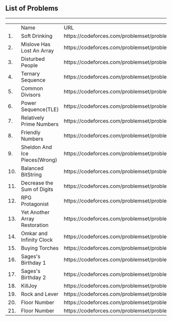 <h2>List of Problems</h2>
<hr>
<table>
<th>
<td>Name</td>
<td>URL</td>
</th>
<tr>
<td>1.</td><td>Soft Drinking</td><td>https://codeforces.com/problemset/problem/151/A</td>
</tr>
<tr>
<td>2.</td><td>Mislove Has Lost An Array</td><td>https://codeforces.com/problemset/problem/1204/B</td>
</tr>
<tr>
<td>3.</td><td>Disturbed People</td><td>https://codeforces.com/problemset/problem/1077/B</td>
</tr>
<tr>
<td>4.</td><td>Ternary Sequence</td><td>https://codeforces.com/problemset/problem/1401/B</td>
</tr>
<tr>
<td>5.</td><td>Common Divisors</td><td>https://codeforces.com/problemset/problem/1203/C</td>
</tr>
<tr>
<td>6.</td><td>Power Sequence(TLE)</td><td>https://codeforces.com/problemset/problem/1397/B</td>
</tr>
<tr>
<td>7.</td><td>Relatively Prime Numbers</td><td>https://codeforces.com/problemset/problem/1051/B</td>
</tr>
<tr>
<td>8.</td><td>Friendly Numbers</td><td>https://codeforces.com/problemset/problem/100/B</td>
</tr>
<tr>
<td>9.</td><td>Sheldon And Ice Pieces(Wrong)</td><td>https://codeforces.com/problemset/problem/328/B</td>
</tr>
<tr>
<td>10.</td><td>Balanced BitString</td><td>https://codeforces.com/problemset/problem/1404/A</td>
</tr>
<tr>
<td>11.</td><td>Decrease the Sum of Digits</td><td>https://codeforces.com/problemset/problem/1409/D</td>
</tr>
<tr>
<td>12.</td><td>RPG Protagonist</td><td>https://codeforces.com/problemset/problem/1400/B</td>
</tr>
<tr>
<td>13.</td><td>Yet Another Array Restoration</td><td>https://codeforces.com/problemset/problem/1409/C</td>
</tr>
<tr>
<td>14.</td><td>Omkar and Infinity Clock</td><td>https://codeforces.com/problemset/problem/1392/B</td>
</tr>
<tr>
<td>15.</td><td>Buying Torches</td><td>https://codeforces.com/problemset/problem/1418/A</td>
</tr>
<tr>
<td>16.</td><td>Sages's Birthday 1</td><td>https://codeforces.com/problemset/problem/1419/D1</td>
</tr>
<tr>
<td>17.</td><td>Sages's Birthday 2</td><td>https://codeforces.com/problemset/problem/1419/D2</td>
</tr>
<tr>
<td>18.</td><td>KillJoy</td><td>https://codeforces.com/problemset/problem/1419/C</td>
</tr>
<tr>
<td>19.</td><td>Rock and Lever</td><td>https://codeforces.com/problemset/problem/1420/B</td>
</tr>
<tr>
<td>20.</td><td>Floor Number</td><td>https://codeforces.com/problemset/problem/1426/A</td>
</tr>
<tr>
<td>21.</td><td>Floor Number</td><td>https://codeforces.com/problemset/problem/1426/B</td>
</tr>
</table>
